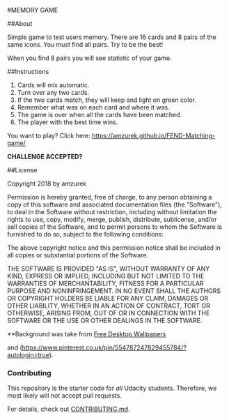 #MEMORY GAME

##About

Simple game to test users memory. There are 16 cards and 8 pairs of the same icons. You must find all pairs.
Try to be the best!

When you find 8 pairs you will see statistic of your game.

##Instructions

1. Cards will mix automatic.
2. Turn over any two cards.
3. If the two cards match, they will keep and light on green color.
4. Remember what was on each card and where it was.
5. The game is over when all the cards have been matched.
6. The player with the best time wins.

You want to play? Click here: https://amzurek.github.io/FEND-Matching-game/

**CHALLENGE ACCEPTED?**

##License

Copyright 2018 by amzurek

Permission is hereby granted, free of charge, to any person obtaining a copy
of this software and associated documentation files (the "Software"), to deal
in the Software without restriction, including without limitation the rights
to use, copy, modify, merge, publish, distribute, sublicense, and/or sell
copies of the Software, and to permit persons to whom the Software is
furnished to do so, subject to the following conditions:

The above copyright notice and this permission notice shall be included in all
copies or substantial portions of the Software.

THE SOFTWARE IS PROVIDED "AS IS", WITHOUT WARRANTY OF ANY KIND, EXPRESS OR
IMPLIED, INCLUDING BUT NOT LIMITED TO THE WARRANTIES OF MERCHANTABILITY,
FITNESS FOR A PARTICULAR PURPOSE AND NONINFRINGEMENT. IN NO EVENT SHALL THE
AUTHORS OR COPYRIGHT HOLDERS BE LIABLE FOR ANY CLAIM, DAMAGES OR OTHER
LIABILITY, WHETHER IN AN ACTION OF CONTRACT, TORT OR OTHERWISE, ARISING FROM,
OUT OF OR IN CONNECTION WITH THE SOFTWARE OR THE USE OR OTHER DEALINGS IN THE
SOFTWARE.

**Background was take from [Free Desktop Wallpapers](https://desktopwalls.net/funny/star-wars-darth-vader-orange-juice-minimalistic-desktop-wallpaper)

and (https://www.pinterest.co.uk/pin/554787247829455784/?autologin=true).

### Contributing

This repository is the starter code for _all_ Udacity students. Therefore, we most likely will not accept pull requests.

For details, check out [CONTRIBUTING.md](CONTRIBUTING.md).

